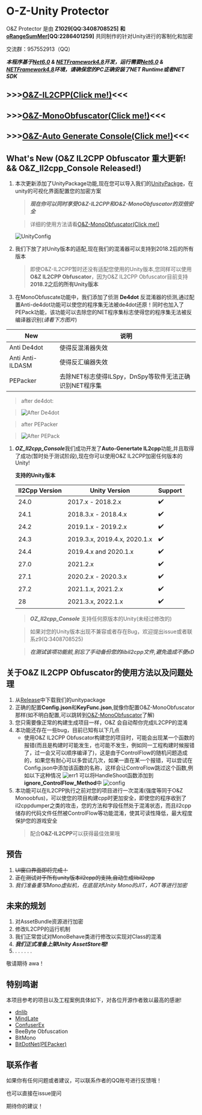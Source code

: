 # O-Z-Unity Protector

O&Z Protector 是由 **Z1029[QQ:3408708525]** **和[oRangeSumMer](https://space.bilibili.com/79045701)[QQ:2286401259]** 共同制作的针对Unity进行的客制化和加密

交流群：957552913（QQ）

***本程序基于[Net6.0](https://dotnet.microsoft.com/zh-cn/download/dotnet/6.0) & [NETFramework4.8](https://dotnet.microsoft.com/zh-cn/download/dotnet-framework/net48)开发，运行需要[Net6.0](https://dotnet.microsoft.com/zh-cn/download/dotnet/6.0) & [NETFramework4.8](https://dotnet.microsoft.com/zh-cn/download/dotnet-framework/net48)环境，请确保您的PC正确安装了NET Runtime或者NET SDK***

## >>>[O&Z-IL2CPP(Click me!)](OZ_IL2CPP_GUI)<<<

## >>>[O&Z-MonoObfuscator(Click me!)](O%26Z_Obfuscator)<<<

## >>>[O&Z-Auto Generate Console(Click me!)](OZ_Il2cpp_Console)<<<

## What's New (**O&Z IL2CPP Obfuscator 重大更新!** && O&Z_Il2cpp_Console Released!)
1. 本次更新添加了UnityPackage功能,现在您可以导入我们的[UnityPackge](https://github.com/Z1029-oRangeSumMer/O-Z-IL2CPP/releases)，在unity的可视化界面配置您的加密方案
   > ***现在你可以同时享受O&Z-IL2CPP和O&Z-MonoObfuscator的双倍安全***

   >详细的使用方法请看[O&Z-MonoObfuscator(Click me!)](O%26Z_Obfuscator)

   ![UnityConfig](pics/Unity%20Config.png)

2. 我们下放了对Unity版本的适配,现在我们的混淆器可以支持到2018.2后的所有版本

   > 即使O&Z-IL2CPP暂时还没有适配您使用的Unity版本,您同样可以使用**O&Z IL2CPP Obfuscator**，因为O&Z IL2CPP Obfuscator目前支持**2018.2之后的所有Unity版本**

3. 在MonoObfuscate功能中，我们添加了侦测 **De4dot** 反混淆器的侦测,通过配置Anti-de4dot功能可以使您的程序集无法被de4dot还原！同时也加入了PEPack功能，该功能可以去除您的NET程序集标志使得您的程序集无法被反编译器识别(*请看下方图片*)
   
|New                       |说明|
|--------------------------|----|
|Anti De4dot               |使得反混淆器失效|
|Anti Anti-ILDASM          |使得反汇编器失效|
|PEPacker                  |去除NET标志使得ILSpy，DnSpy等软件无法正确识别NET程序集|

   > after de4dot: 

   > ![After De4dot](pics/Antide4.png)
   
   > after PEPacker

   > ![After PEPack](pics/pepack.png)

1. ***OZ_Il2cpp_Console***我们成功开发了**Auto-Genertate IL2cpp**功能,并且取得了成功(暂时处于测试阶段),现在你可以使用O&Z IL2CPP加密任何版本的Unity! 
   
   **支持的Unity版本**

   | Il2Cpp Version | Unity Version                | Support        |
   | -------------- | ---------------------------- |--------------  |   
   | 24.0           | 2017.x - 2018.2.x            | ✔️             |
   | 24.1           | 2018.3.x - 2018.4.x          | ✔️             |
   | 24.2           | 2019.1.x - 2019.2.x          | ✔️             |
   | 24.3           | 2019.3.x, 2019.4.x, 2020.1.x |✔️              |
   | 24.4           | 2019.4.x and 2020.1.x        |✔️              |
   | 27.0           | 2021.2.x                     | ✔️             |
   | 27.1           | 2020.2.x - 2020.3.x          | ✔️             |
   | 27.2           | 2021.1.x, 2021.2.x           | ✔️             |
   | 28             | 2021.3.x, 2022.1.x           |✔️              |

   > ***OZ_Il2cpp_Console*** 支持任何原版本的Unity(未经过修改的)
   
   > 如果对您的Unity版本出现不兼容或者存在Bug，欢迎提出issue或者联系z9(Q:3408708525)
   
   > ***在测试该项功能前,别忘了手动备份您的libil2cpp文件,避免造成不便xD***
   

## 关于O&Z IL2CPP Obfuscator的使用方法以及问题处理
1. 从[Release](https://github.com/Z1029-oRangeSumMer/O-Z-IL2CPP/releases)中下载我们的unitypackage
2. 正确的配置**Config.json**和**KeyFunc.json**,就像你配置O&Z-MonoObfuscator那样(如不明白配置,可以跳转到[O&Z-MonoObfuscator](O%26Z_Obfuscator/README.md)了解)
3. 您只需要像正常的构建生成项目一样，O&Z 会自动帮你完成IL2CPP的混淆
4. 本功能还存在一些bug，目前已知有以下几点
   - 使用O&Z IL2CPP Obfuscator构建您的项目时，可能会出现某一个函数的报错(而且是构建时可能发生，也可能不发生，例如同一工程构建时候报错了，过一会又可以顺序编译了)，这是由于ControlFlow的随机问题造成的，如果您有耐心可以多尝试几次，如果一直在某一个报错，可以尝试在Config.json中添加该函数的名称，这样会让ControFlow跳过这个函数,例如以下这种情况
   ![err1](pics/err1.png)
   可以将HandleShoot函数添加到**ignore_ControlFlow_Method**中
   ![config](pics/config.png)
5. 本功能可以在IL2CPP执行之前对您的项目进行一次混淆(强度等同于O&Z Monoobfus)，可以使您的项目构建cpp时更加安全，即使您的程序收到了il2cppdumper之类的攻击，您的方法和字段任然处于混淆状态，而且il2cpp储存的代码文件任然被ControlFlow等功能混淆，使其可读性降低，最大程度保护您的游戏安全
   > 配合**O&Z-IL2CPP**可以获得最佳效果哦
## 预告
1. ~~UI窗口界面即将完成！~~
2. ~~正在测试对于所有unity版本il2cpp的支持,自动生成libil2cpp~~
3. *我们准备重写Mono虚拟机，在底层对Unity Mono的JIT，AOT等进行加密*

## 未来的规划
1. 对AssetBundle资源进行加密
2. 修改IL2CPP的运行机制
3. 我们正常尝试对MonoBehave类进行修改以实现对Class的混淆
4. ***我们正式准备上架Unity AssetStore啦!***
5. . . . . . .

敬请期待 awa！

## 特别鸣谢
本项目参考的项目以及工程案例具体如下，对各位开源作者致以最高的感谢!

- [dnlib](https://github.com/0xd4d/dnlib)
- [MindLate](https://github.com/Sato-Isolated/MindLated)
- [ConfuserEx](https://github.com/yck1509/ConfuserEx)
- BeeByte Obfuscation
- BitMono
- [BitDotNet(PEPacker)](https://github.com/0x59R11/BitDotNet)

## 联系作者
如果你有任何问题或者建议，可以联系作者的QQ账号进行反馈哦！

也可以直接在issue提问

期待你的建议！
